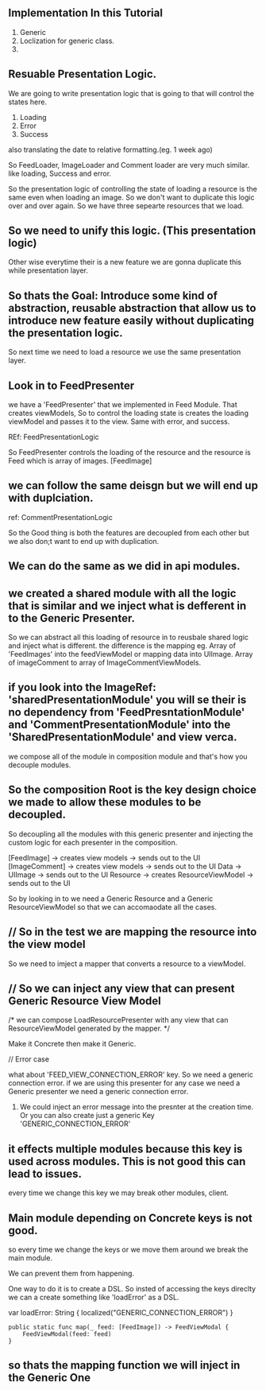 ## Implementation In this Tutorial
1. Generic 
2. Loclization for generic class.
3. 

## Resuable Presentation Logic.

We are going to write presentation logic that is going to that will control the states here.

1. Loading
2. Error
3. Success

also translating the date to relative formatting.(eg. 1 week ago)

So FeedLoader, ImageLoader and Comment loader are very much similar.
like loading, Success and error.

So the presentation logic of controlling the state of loading a resource is the same even when loading an image.
So we don't want to duplicate this logic over and over again.
So we have three sepearte resources that we load.

## So we need to unify this logic. (This presentation logic)
Other wise everytime their is a new feature we are gonna duplicate this while presentation layer.

## So thats the Goal: Introduce some kind of abstraction, reusable abstraction that allow us to introduce new feature easily without duplicating the presentation logic.

So next time we need to load a resource we use the same presentation layer.


## Look in to FeedPresenter

we have a 'FeedPresenter' that we implemented in Feed Module.
That creates viewModels, So to control the loading state is creates the loading viewModel and passes it to the view.
Same with error, and success.

REf: FeedPresentationLogic

So FeedPresenter controls the loading of the resource and the resource is Feed which is array of images. [FeedImage]

## we can follow the same deisgn but we will end up with duplciation.

ref: CommentPresentationLogic

So the Good thing is both the features are decoupled from each other but we also don;t want to end up with duplication.

## We can do the same as we did in api modules.
## we created a shared module with all the logic that is similar and we inject what is defferent in to the Generic Presenter.

So we can abstract all this loading of resource in to reusbale shared logic and inject what is different. the difference is the mapping 
eg. Array of 'FeedImages' into the feedViewModel
or mapping data into UIImage.
Array of imageComment to  array of ImageCommentViewModels.

## if you look into the ImageRef: 'sharedPresentationModule' you will se their is no dependency from 'FeedPresntationModule' and 'CommentPresentationModule' into the 'SharedPresentationModule' and view verca.

we compose all of the module in composition module and that's how you decouple modules.

## So the composition Root is the key design choice we made to allow these modules to be decoupled.

So decoupling all the modules with this generic presenter and injecting the custom logic for each presenter in the composition.

[FeedImage] -> creates view models -> sends out to the UI
[ImageComment] -> creates view models -> sends out to the UI
Data -> UIImage -> sends out to the UI
Resource -> creates ResourceViewModel -> sends out to the UI

So by looking in to we need a Generic Resource and a Generic ResourceViewModel so that we can accomaodate all the cases.

## // So in the test we are mapping the resource into the view model

So we need to imject a mapper that converts a resource to a viewModel.

## // So we can inject any view that can present Generic Resource View Model
/*
 we can compose LoadResourcePresenter with any view that can ResourceViewModel generated by the mapper.
 */


Make it Concrete then make it Generic.

// Error case 

what about 'FEED_VIEW_CONNECTION_ERROR' key.
So we need a generic connection error.
if we are using this presenter for any case we need a Generic presenter we need a generic connection error.

1. We could inject an error message into the presnter at the creation time.
Or you can also create just a generic Key 'GENERIC_CONNECTION_ERROR'


## it effects multiple modules because this key is used across modules. This is not good this can lead to issues.

every time we change this key we may break other modules, client.

## Main module depending on Concrete keys is not good.
so every time we change the keys or we move them around we break the main module.

We can prevent them from happening.

One way to do it is to create a DSL.
So insted of accessing the keys direclty we can a create something like 'loadError' as a DSL.

var loadError: String {
    localized("GENERIC_CONNECTION_ERROR")
}

    public static func map(_ feed: [FeedImage]) -> FeedViewModal {
        FeedViewModal(feed: feed)
    }
    
## so thats the mapping function we will inject in the Generic One
